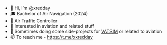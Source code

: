- 👋 Hi, I’m @xredday
- 🎓 Bachelor of Air Navigation (2024)
- 💼 Air Traffic Controller
- 👀 Interested in aviation and related stuff
- 🌱 Sometimes doing some side-projects for [VATSIM](https://vatsim.net) or related to aviation
- 📫 To reach me - https://t.me/xxredday
